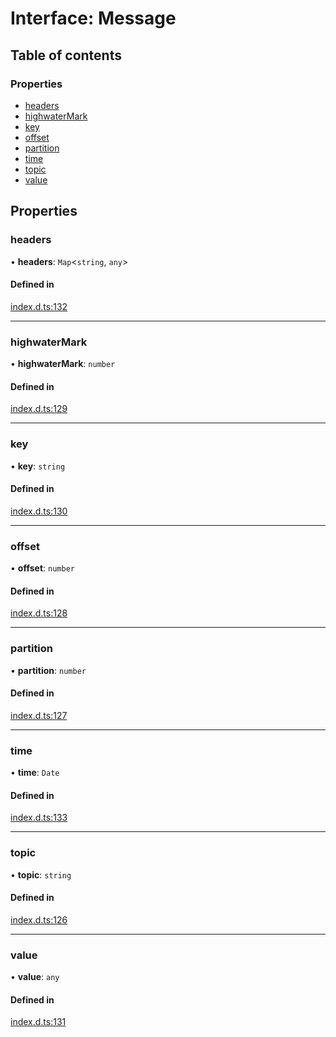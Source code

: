 # Interface: Message

## Table of contents

### Properties

- [headers](Message.md#headers)
- [highwaterMark](Message.md#highwatermark)
- [key](Message.md#key)
- [offset](Message.md#offset)
- [partition](Message.md#partition)
- [time](Message.md#time)
- [topic](Message.md#topic)
- [value](Message.md#value)

## Properties

### headers

• **headers**: `Map`<`string`, `any`\>

#### Defined in

[index.d.ts:132](https://github.com/mostafa/xk6-kafka/blob/main/index.d.ts#L132)

___

### highwaterMark

• **highwaterMark**: `number`

#### Defined in

[index.d.ts:129](https://github.com/mostafa/xk6-kafka/blob/main/index.d.ts#L129)

___

### key

• **key**: `string`

#### Defined in

[index.d.ts:130](https://github.com/mostafa/xk6-kafka/blob/main/index.d.ts#L130)

___

### offset

• **offset**: `number`

#### Defined in

[index.d.ts:128](https://github.com/mostafa/xk6-kafka/blob/main/index.d.ts#L128)

___

### partition

• **partition**: `number`

#### Defined in

[index.d.ts:127](https://github.com/mostafa/xk6-kafka/blob/main/index.d.ts#L127)

___

### time

• **time**: `Date`

#### Defined in

[index.d.ts:133](https://github.com/mostafa/xk6-kafka/blob/main/index.d.ts#L133)

___

### topic

• **topic**: `string`

#### Defined in

[index.d.ts:126](https://github.com/mostafa/xk6-kafka/blob/main/index.d.ts#L126)

___

### value

• **value**: `any`

#### Defined in

[index.d.ts:131](https://github.com/mostafa/xk6-kafka/blob/main/index.d.ts#L131)
